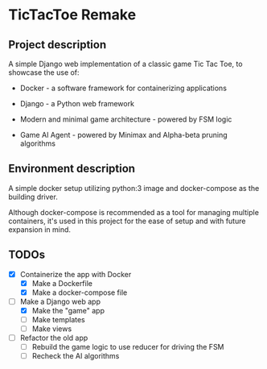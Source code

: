 # TicTacToe Remake

## Project description

A simple Django web implementation of a classic game Tic Tac Toe, to showcase the use of:

* Docker - a software framework for containerizing applications
  
* Django - a Python web framework
  
* Modern and minimal game architecture - powered by FSM logic
  
* Game AI Agent - powered by Minimax and Alpha-beta pruning algorithms

## Environment description

A simple docker setup utilizing python:3 image and docker-compose as the building driver.

Although docker-compose is recommended as a tool for managing multiple containers, it's used in this project for the ease of setup and with future expansion in mind.

## TODOs

* [x] Containerize the app with Docker
  * [x] Make a Dockerfile
  * [x] Make a docker-compose file
* [ ] Make a Django web app
  * [x] Make the "game" app
  * [ ] Make templates
  * [ ] Make views
* [ ] Refactor the old app
  * [ ] Rebuild the game logic to use reducer for driving the FSM
  * [ ] Recheck the AI algorithms
